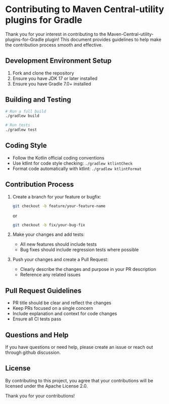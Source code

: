 # Contributing to Maven Central-utility plugins for Gradle

Thank you for your interest in contributing to the Maven-Central-utility-plugins-for-Gradle plugin! This document provides guidelines to help make the contribution process smooth and effective.

## Development Environment Setup

1. Fork and clone the repository
2. Ensure you have JDK 17 or later installed
3. Ensure you have Gradle 7.0+ installed

## Building and Testing

```bash
# Run a full build
./gradlew build

# Run tests
./gradlew test
```

## Coding Style

- Follow the Kotlin official coding conventions
- Use ktlint for code style checking: `./gradlew ktlintCheck`
- Format code automatically with ktlint: `./gradlew ktlintFormat`

## Contribution Process

1. Create a branch for your feature or bugfix:
   ```bash
   git checkout -b feature/your-feature-name
   ```
   or
   ```bash
   git checkout -b fix/your-bug-fix
   ```

2. Make your changes and add tests:
    - All new features should include tests
    - Bug fixes should include regression tests where possible

3. Push your changes and create a Pull Request:
    - Clearly describe the changes and purpose in your PR description
    - Reference any related issues

## Pull Request Guidelines

- PR title should be clear and reflect the changes
- Keep PRs focused on a single concern
- Include explanation and context for code changes
- Ensure all CI tests pass

## Questions and Help

If you have questions or need help, please create an issue or reach out through github discussion.

## License

By contributing to this project, you agree that your contributions will be licensed under the Apache License 2.0.

Thank you for your contributions!

